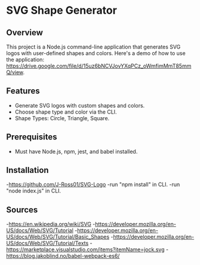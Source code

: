 # SVG Shape Generator

## Overview

This project is a Node.js command-line application that generates SVG logos with user-defined shapes and colors.
Here's a demo of how to use the application: https://drive.google.com/file/d/15uz6bNCVJovYXqPCz_oWmfimMmT85mmQ/view. 

## Features

- Generate SVG logos with custom shapes and colors.
- Choose shape type and color via the CLI.
- Shape Types: Circle, Triangle, Square.

## Prerequisites

- Must have Node.js, npm, jest, and babel installed.

## Installation
-https://github.com/J-Ross01/SVG-Logo
-run "npm install" in CLI. 
-run "node index.js" in CLI.    

## Sources

-https://en.wikipedia.org/wiki/SVG
-https://developer.mozilla.org/en-US/docs/Web/SVG/Tutorial
-https://developer.mozilla.org/en-US/docs/Web/SVG/Tutorial/Basic_Shapes
-https://developer.mozilla.org/en-US/docs/Web/SVG/Tutorial/Texts
-https://marketplace.visualstudio.com/items?itemName=jock.svg
-https://blog.jakoblind.no/babel-webpack-es6/

